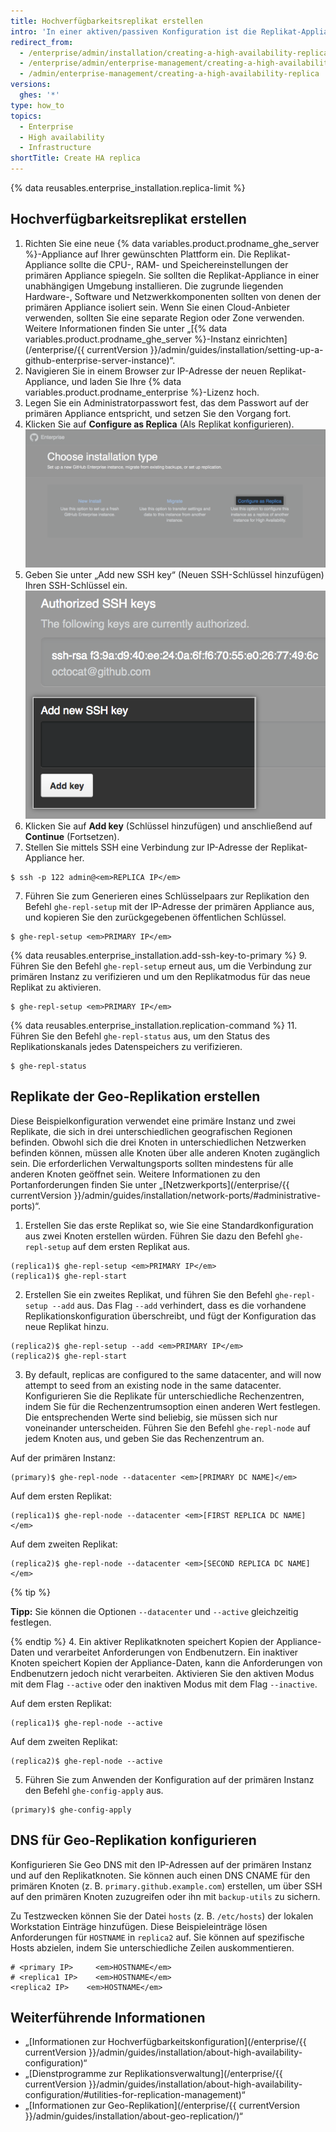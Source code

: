 ```yaml
---
title: Hochverfügbarkeitsreplikat erstellen
intro: 'In einer aktiven/passiven Konfiguration ist die Replikat-Appliance eine redundante Kopie der primären Appliance. Wenn die primäre Appliance ausfällt, ermöglicht der Hochverfügbarkeitsmodus dem Replikat, als primäre Appliance zu fungieren, was eine minimale Dienstunterbrechung ermöglicht.'
redirect_from:
  - /enterprise/admin/installation/creating-a-high-availability-replica
  - /enterprise/admin/enterprise-management/creating-a-high-availability-replica
  - /admin/enterprise-management/creating-a-high-availability-replica
versions:
  ghes: '*'
type: how_to
topics:
  - Enterprise
  - High availability
  - Infrastructure
shortTitle: Create HA replica
---
```


{% data reusables.enterprise_installation.replica-limit %}

## Hochverfügbarkeitsreplikat erstellen

1. Richten Sie eine neue {% data variables.product.prodname_ghe_server %}-Appliance auf Ihrer gewünschten Plattform ein. Die Replikat-Appliance sollte die CPU-, RAM- und Speichereinstellungen der primären Appliance spiegeln. Sie sollten die Replikat-Appliance in einer unabhängigen Umgebung installieren. Die zugrunde liegenden Hardware-, Software und Netzwerkkomponenten sollten von denen der primären Appliance isoliert sein. Wenn Sie einen Cloud-Anbieter verwenden, sollten Sie eine separate Region oder Zone verwenden. Weitere Informationen finden Sie unter „[{% data variables.product.prodname_ghe_server %}-Instanz einrichten](/enterprise/{{ currentVersion }}/admin/guides/installation/setting-up-a-github-enterprise-server-instance)“.
2. Navigieren Sie in einem Browser zur IP-Adresse der neuen Replikat-Appliance, und laden Sie Ihre {% data variables.product.prodname_enterprise %}-Lizenz hoch.
3. Legen Sie ein Administratorpasswort fest, das dem Passwort auf der primären Appliance entspricht, und setzen Sie den Vorgang fort.
4. Klicken Sie auf **Configure as Replica** (Als Replikat konfigurieren). ![Installationsoptionen mit einem Link zum Konfigurieren Ihrer neuen Instanz als ein Replikat](/assets/images/enterprise/management-console/configure-as-replica.png)
5. Geben Sie unter „Add new SSH key“ (Neuen SSH-Schlüssel hinzufügen) Ihren SSH-Schlüssel ein.![Option zum Hinzufügen eines SSH-Schlüssels](/assets/images/enterprise/management-console/add-ssh-key.png)
6. Klicken Sie auf **Add key** (Schlüssel hinzufügen) und anschließend auf **Continue** (Fortsetzen).
6. Stellen Sie mittels SSH eine Verbindung zur IP-Adresse der Replikat-Appliance her.
  ```shell
  $ ssh -p 122 admin@<em>REPLICA IP</em>
  ```
7. Führen Sie zum Generieren eines Schlüsselpaars zur Replikation den Befehl `ghe-repl-setup` mit der IP-Adresse der primären Appliance aus, und kopieren Sie den zurückgegebenen öffentlichen Schlüssel.
  ```shell
  $ ghe-repl-setup <em>PRIMARY IP</em>
  ```
{% data reusables.enterprise_installation.add-ssh-key-to-primary %}
9. Führen Sie den Befehl `ghe-repl-setup` erneut aus, um die Verbindung zur primären Instanz zu verifizieren und um den Replikatmodus für das neue Replikat zu aktivieren.
  ```shell
  $ ghe-repl-setup <em>PRIMARY IP</em>
  ```
{% data reusables.enterprise_installation.replication-command %}
11. Führen Sie den Befehl `ghe-repl-status` aus, um den Status des Replikationskanals jedes Datenspeichers zu verifizieren.
  ```shell
  $ ghe-repl-status
  ```

## Replikate der Geo-Replikation erstellen

Diese Beispielkonfiguration verwendet eine primäre Instanz und zwei Replikate, die sich in drei unterschiedlichen geografischen Regionen befinden. Obwohl sich die drei Knoten in unterschiedlichen Netzwerken befinden können, müssen alle Knoten über alle anderen Knoten zugänglich sein. Die erforderlichen Verwaltungsports sollten mindestens für alle anderen Knoten geöffnet sein. Weitere Informationen zu den Portanforderungen finden Sie unter „[Netzwerkports](/enterprise/{{ currentVersion }}/admin/guides/installation/network-ports/#administrative-ports)“.

1. Erstellen Sie das erste Replikat so, wie Sie eine Standardkonfiguration aus zwei Knoten erstellen würden. Führen Sie dazu den Befehl `ghe-repl-setup` auf dem ersten Replikat aus.
  ```shell
  (replica1)$ ghe-repl-setup <em>PRIMARY IP</em>
  (replica1)$ ghe-repl-start
  ```
2. Erstellen Sie ein zweites Replikat, und führen Sie den Befehl `ghe-repl-setup --add` aus. Das Flag `--add` verhindert, dass es die vorhandene Replikationskonfiguration überschreibt, und fügt der Konfiguration das neue Replikat hinzu.
  ```shell
  (replica2)$ ghe-repl-setup --add <em>PRIMARY IP</em>
  (replica2)$ ghe-repl-start
  ```
3. By default, replicas are configured to the same datacenter, and will now attempt to seed from an existing node in the same datacenter. Konfigurieren Sie die Replikate für unterschiedliche Rechenzentren, indem Sie für die Rechenzentrumsoption einen anderen Wert festlegen. Die entsprechenden Werte sind beliebig, sie müssen sich nur voneinander unterscheiden. Führen Sie den Befehl `ghe-repl-node` auf jedem Knoten aus, und geben Sie das Rechenzentrum an.

  Auf der primären Instanz:
  ```shell
  (primary)$ ghe-repl-node --datacenter <em>[PRIMARY DC NAME]</em>
  ```
  Auf dem ersten Replikat:
  ```shell
  (replica1)$ ghe-repl-node --datacenter <em>[FIRST REPLICA DC NAME]</em>
  ```
  Auf dem zweiten Replikat:
  ```shell
  (replica2)$ ghe-repl-node --datacenter <em>[SECOND REPLICA DC NAME]</em>
  ```
  {% tip %}

  **Tipp:** Sie können die Optionen `--datacenter` und `--active` gleichzeitig festlegen.

  {% endtip %}
4. Ein aktiver Replikatknoten speichert Kopien der Appliance-Daten und verarbeitet Anforderungen von Endbenutzern. Ein inaktiver Knoten speichert Kopien der Appliance-Daten, kann die Anforderungen von Endbenutzern jedoch nicht verarbeiten. Aktivieren Sie den aktiven Modus mit dem Flag `--active` oder den inaktiven Modus mit dem Flag `--inactive`.

  Auf dem ersten Replikat:
  ```shell
  (replica1)$ ghe-repl-node --active
  ```
  Auf dem zweiten Replikat:
  ```shell
  (replica2)$ ghe-repl-node --active
  ```
5. Führen Sie zum Anwenden der Konfiguration auf der primären Instanz den Befehl `ghe-config-apply` aus.
  ```shell
  (primary)$ ghe-config-apply
  ```

## DNS für Geo-Replikation konfigurieren

Konfigurieren Sie Geo DNS mit den IP-Adressen auf der primären Instanz und auf den Replikatknoten. Sie können auch einen DNS CNAME für den primären Knoten (z. B. `primary.github.example.com`) erstellen, um über SSH auf den primären Knoten zuzugreifen oder ihn mit `backup-utils` zu sichern.

Zu Testzwecken können Sie der Datei `hosts` (z. B. `/etc/hosts`) der lokalen Workstation Einträge hinzufügen. Diese Beispieleinträge lösen Anforderungen für `HOSTNAME` in `replica2` auf. Sie können auf spezifische Hosts abzielen, indem Sie unterschiedliche Zeilen auskommentieren.

```
# <primary IP>     <em>HOSTNAME</em>
# <replica1 IP>    <em>HOSTNAME</em>
<replica2 IP>    <em>HOSTNAME</em>
```

## Weiterführende Informationen

- „[Informationen zur Hochverfügbarkeitskonfiguration](/enterprise/{{ currentVersion }}/admin/guides/installation/about-high-availability-configuration)“
- „[Dienstprogramme zur Replikationsverwaltung](/enterprise/{{ currentVersion }}/admin/guides/installation/about-high-availability-configuration/#utilities-for-replication-management)“
- „[Informationen zur Geo-Replikation](/enterprise/{{ currentVersion }}/admin/guides/installation/about-geo-replication/)“
